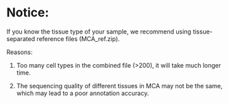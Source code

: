 # Notice:

If you know the tissue type of your sample, we recommend using tissue-separated reference files (MCA_ref.zip).

Reasons:

1. Too many cell types in the combined file (>200), it will take much longer time.

2. The sequencing quality of different tissues in MCA may not be the same, which may lead to a poor annotation accuracy.

